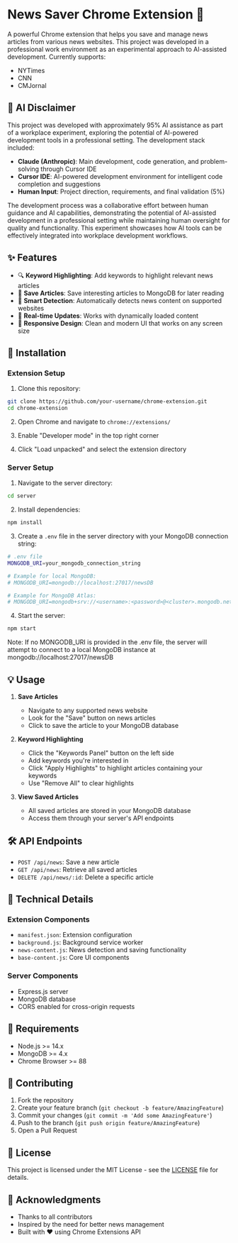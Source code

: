 # News Saver Chrome Extension 📰

A powerful Chrome extension that helps you save and manage news articles from various news websites. This project was developed in a professional work environment as an experimental approach to AI-assisted development. Currently supports:
- NYTimes
- CNN
- CMJornal

## 🤖 AI Disclaimer

This project was developed with approximately 95% AI assistance as part of a workplace experiment, exploring the potential of AI-powered development tools in a professional setting. The development stack included:
- **Claude (Anthropic)**: Main development, code generation, and problem-solving through Cursor IDE
- **Cursor IDE**: AI-powered development environment for intelligent code completion and suggestions
- **Human Input**: Project direction, requirements, and final validation (5%)

The development process was a collaborative effort between human guidance and AI capabilities, demonstrating the potential of AI-assisted development in a professional setting while maintaining human oversight for quality and functionality. This experiment showcases how AI tools can be effectively integrated into workplace development workflows.

## ✨ Features

- 🔍 **Keyword Highlighting**: Add keywords to highlight relevant news articles
- 💾 **Save Articles**: Save interesting articles to MongoDB for later reading
- 🎯 **Smart Detection**: Automatically detects news content on supported websites
- 🔄 **Real-time Updates**: Works with dynamically loaded content
- 📱 **Responsive Design**: Clean and modern UI that works on any screen size

## 🚀 Installation

### Extension Setup

1. Clone this repository:
```bash
git clone https://github.com/your-username/chrome-extension.git
cd chrome-extension
```

2. Open Chrome and navigate to `chrome://extensions/`

3. Enable "Developer mode" in the top right corner

4. Click "Load unpacked" and select the extension directory

### Server Setup

1. Navigate to the server directory:
```bash
cd server
```

2. Install dependencies:
```bash
npm install
```

3. Create a `.env` file in the server directory with your MongoDB connection string:
```bash
# .env file
MONGODB_URI=your_mongodb_connection_string

# Example for local MongoDB:
# MONGODB_URI=mongodb://localhost:27017/newsDB

# Example for MongoDB Atlas:
# MONGODB_URI=mongodb+srv://<username>:<password>@<cluster>.mongodb.net/newsDB
```

4. Start the server:
```bash
npm start
```

Note: If no MONGODB_URI is provided in the .env file, the server will attempt to connect to a local MongoDB instance at mongodb://localhost:27017/newsDB

## 💡 Usage

1. **Save Articles**
   - Navigate to any supported news website
   - Look for the "Save" button on news articles
   - Click to save the article to your MongoDB database

2. **Keyword Highlighting**
   - Click the "Keywords Panel" button on the left side
   - Add keywords you're interested in
   - Click "Apply Highlights" to highlight articles containing your keywords
   - Use "Remove All" to clear highlights

3. **View Saved Articles**
   - All saved articles are stored in your MongoDB database
   - Access them through your server's API endpoints

## 🛠️ API Endpoints

- `POST /api/news`: Save a new article
- `GET /api/news`: Retrieve all saved articles
- `DELETE /api/news/:id`: Delete a specific article

## 🔧 Technical Details

### Extension Components
- `manifest.json`: Extension configuration
- `background.js`: Background service worker
- `news-content.js`: News detection and saving functionality
- `base-content.js`: Core UI components

### Server Components
- Express.js server
- MongoDB database
- CORS enabled for cross-origin requests

## 📝 Requirements

- Node.js >= 14.x
- MongoDB >= 4.x
- Chrome Browser >= 88

## 🤝 Contributing

1. Fork the repository
2. Create your feature branch (`git checkout -b feature/AmazingFeature`)
3. Commit your changes (`git commit -m 'Add some AmazingFeature'`)
4. Push to the branch (`git push origin feature/AmazingFeature`)
5. Open a Pull Request

## 📄 License

This project is licensed under the MIT License - see the [LICENSE](LICENSE) file for details.

## 🙏 Acknowledgments

- Thanks to all contributors
- Inspired by the need for better news management
- Built with ❤️ using Chrome Extensions API
